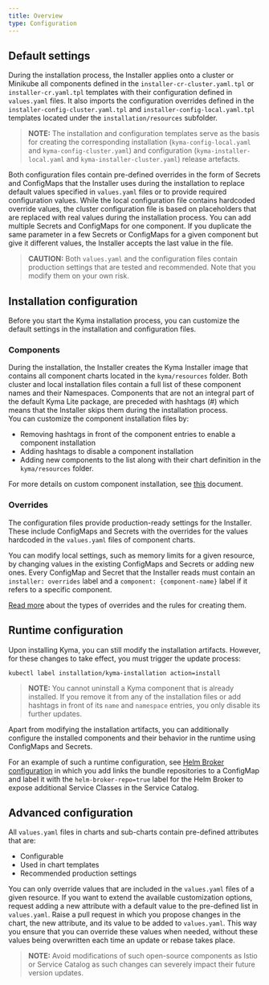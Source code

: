 ```yaml
---
title: Overview
type: Configuration
---
```


## Default settings

During the installation process, the Installer applies onto a cluster or Minikube all components defined in the `installer-cr-cluster.yaml.tpl` or `installer-cr.yaml.tpl` templates with their configuration defined in `values.yaml` files. It also imports the configuration overrides defined in the `installer-config-cluster.yaml.tpl` and `installer-config-local.yaml.tpl` templates located under the `installation/resources` subfolder.

> **NOTE:** The installation and configuration templates serve as the basis for creating the corresponding installation (`kyma-config-local.yaml` and `kyma-config-cluster.yaml`) and configuration (`kyma-installer-local.yaml` and `kyma-installer-cluster.yaml`) release artefacts.

Both configuration files contain pre-defined overrides in the form of Secrets and ConfigMaps that the Installer uses during the installation to replace default values specified in `values.yaml` files or to provide required configuration values. While the local configuration file contains hardcoded override values, the cluster configuration file is based on placeholders that are replaced with real values during the installation process.
You can add multiple Secrets and ConfigMaps for one component. If you duplicate the same parameter in a few Secrets or ConfigMaps for a given component but give it different values, the Installer accepts the last value in the file.

>**CAUTION:** Both `values.yaml` and the configuration files contain production settings that are tested and recommended. Note that you modify them on your own risk.

## Installation configuration

Before you start the Kyma installation process, you can customize the default settings in the installation and configuration files.

### Components

During the installation, the Installer creates the Kyma Installer image that contains all component charts located in the `kyma/resources` folder. Both cluster and local installation files contain a full list of these component names and their Namespaces.
Components that are not an integral part of the default Kyma Lite package, are preceded with hashtags (#) which means that the Installer skips them during the installation process.   
You can customize the component installation files by:
- Removing hashtags in front of the component entries to enable a component installation
- Adding hashtags to disable a component installation
- Adding new components to the list along with their chart definition in the `kyma/resources` folder.

For more details on custom component installation, see [this](#configuration-custom-component-installation) document.

### Overrides

The configuration files provide production-ready settings for the Installer. These include ConfigMaps and Secrets with the overrides for the values hardcoded in the `values.yaml` files of component charts.

You can modify local settings, such as memory limits for a given resource, by changing values in the existing ConfigMaps and Secrets or adding new ones. Every ConfigMap and Secret that the Installer reads must contain an `installer: overrides` label and a `component: {component-name}` label if it refers to a specific component.

[Read more](#configuration-helm-overrides-for-kyma-installation) about the types of overrides and the rules for creating them.

## Runtime configuration

Upon installing Kyma, you can still modify the installation artifacts. However, for these changes to take effect, you must trigger the update process:  

```
kubectl label installation/kyma-installation action=install
```

>**NOTE:** You cannot uninstall a Kyma component that is already installed. If you remove it from any of the installation files or add hashtags in front of its `name` and `namespace` entries, you only disable its further updates.

Apart from modifying the installation artifacts, you can additionally configure the installed components and their behavior in the runtime using ConfigMaps and Secrets.

For an example of such a runtime configuration, see [Helm Broker configuration](/components/helm-broker/#configuration-configuration) in which you add links the bundle repositories to a ConfigMap and label it with the `helm-broker-repo=true` label for the Helm Broker to expose additional Service Classes in the Service Catalog.

## Advanced configuration

All `values.yaml` files in charts and sub-charts contain pre-defined attributes that are:
- Configurable
- Used in chart templates
- Recommended production settings

You can only override values that are included in the `values.yaml` files of a given resource. If you want to extend the available customization options, request adding a new attribute with a default value to the pre-defined list in `values.yaml`. Raise a pull request in which you propose changes in the chart, the new attribute, and its value to be added to `values.yaml`. This way you ensure that you can override these values when needed, without these values being overwritten each time an update or rebase takes place.

>**NOTE:** Avoid modifications of such open-source components as Istio or Service Catalog as such changes can severely impact their future version updates.
